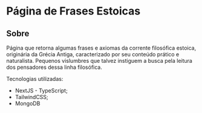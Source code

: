 # Página de Frases Estoicas

## Sobre

Página que retorna algumas frases e axiomas  da corrente filosófica estoica, 
originária da Grécia Antiga, caracterizado por seu conteúdo prático e naturalista. 
Pequenos vislumbres que talvez instiguem a busca pela leitura dos pensadores 
dessa linha filosófica.

Tecnologias utilizadas:

- NextJS - TypeScript;
- TailwindCSS;
- MongoDB
